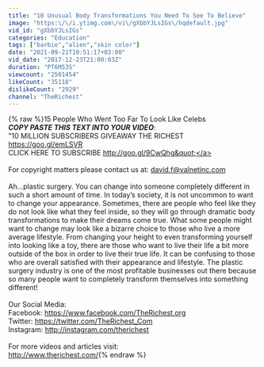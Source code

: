 ```yaml
---
title: "10 Unusual Body Transformations You Need To See To Believe"
image: "https:\/\/i.ytimg.com\/vi\/gXbbYJLsIGs\/hqdefault.jpg"
vid_id: "gXbbYJLsIGs"
categories: "Education"
tags: ["barbie","alien","skin color"]
date: "2021-09-21T19:51:17+03:00"
vid_date: "2017-12-23T21:00:03Z"
duration: "PT6M53S"
viewcount: "2501454"
likeCount: "35118"
dislikeCount: "2929"
channel: "TheRichest"
---
```

{% raw %}15 People Who Went Too Far To Look Like Celebs<br />***COPY PASTE THIS TEXT INTO YOUR VIDEO***: <br />&quot;10 MILLION SUBSCRIBERS GIVEAWAY THE RICHEST  <a rel="nofollow" target="blank" href="https://goo.gl/emLSVR">https://goo.gl/emLSVR</a> <br />CLICK HERE TO SUBSCRIBE <a rel="nofollow" target="blank" href="http://goo.gl/9CwQhg&quot;">http://goo.gl/9CwQhg&quot;</a><br /><br />For copyright matters please contact us at: david.f@valnetinc.com<br /><br />Ah...plastic surgery. You can change into someone completely different in such a short amount of time. In today’s society, it is not uncommon to want to change your appearance. Sometimes, there are people who feel like they do not look like what they feel inside, so they will go through dramatic body transformations to make their dreams come true. What some people might want to change may look like a bizarre choice to those who live a more average lifestyle. From changing your height to even transforming yourself into looking like a toy, there are those who want to live their life a bit more outside of the box in order to live their true life. It can be confusing to those who are overall satisfied with their appearance and lifestyle. The plastic surgery industry is one of the most profitable businesses out there because so many people want to completely transform themselves into something different! <br /><br />Our Social Media:<br />Facebook: <a rel="nofollow" target="blank" href="https://www.facebook.com/TheRichest.org">https://www.facebook.com/TheRichest.org</a><br />Twitter: <a rel="nofollow" target="blank" href="https://twitter.com/TheRichest_Com">https://twitter.com/TheRichest_Com</a><br />Instagram: <a rel="nofollow" target="blank" href="http://instagram.com/therichest">http://instagram.com/therichest</a><br /><br />For more videos and articles visit:<br /><a rel="nofollow" target="blank" href="http://www.therichest.com/">http://www.therichest.com/</a>{% endraw %}
